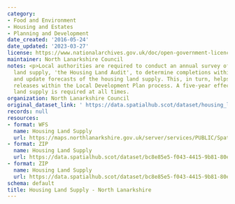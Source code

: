 ```yaml
---
category:
- Food and Environment
- Housing and Estates
- Planning and Development
date_created: '2016-05-24'
date_updated: '2023-03-27'
license: https://www.nationalarchives.gov.uk/doc/open-government-licence/version/3/
maintainer: North Lanarkshire Council
notes: <p>Local authorities are required to conduct an annual survey of the housing
  land supply, 'the Housing Land Audit', to determine completions within the timeframe
  and update forecasts of the housing land supply. This, in turn, helps inform land
  releases within the Local Development Plan process. A five-year effective housing
  land supply is required at all times.                                                                                                                                                                                                                                                                                                                                                                                                                                                                                                                                                                                                                                                                                                                                                                                                                                                                                                                                                                                                                                                                                                                                                                                                                                                                                                                                                                                                                                                                                                                                                                                                                                                                                                               </p>
organization: North Lanarkshire Council
original_dataset_link: ' https://data.spatialhub.scot/dataset/housing_land_supply-nl'
records: null
resources:
- format: WFS
  name: Housing Land Supply
  url: https://maps.northlanarkshire.gov.uk/server/services/PUBLIC/SpatialHubLayers/MapServer/WFSServer?request=GetCapabilities&service=WFS
- format: ZIP
  name: Housing Land Supply
  url: https://data.spatialhub.scot/dataset/bc8e85e5-f043-4415-9b81-80ec86d18a8d/resource/a95b9a1a-0a04-4282-b9ae-2a3d018aa8bf/download/housing_land_supply-nl2022-02-11145416.zip
- format: ZIP
  name: Housing Land Supply
  url: https://data.spatialhub.scot/dataset/bc8e85e5-f043-4415-9b81-80ec86d18a8d/resource/2a9189f3-aad5-4e8f-a725-81acca9c7916/download/housing_land_supply-nl2022-02-11145447.zip
schema: default
title: Housing Land Supply - North Lanarkshire
---
```

